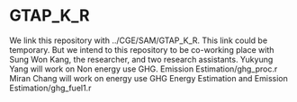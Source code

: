 # GTAP_K_R

We link this repository with ../CGE/SAM/GTAP_K_R. 
This link could be temporary. 
But we intend to this repository to be co-working place with Sung Won Kang, the researcher, and two research assistants. 
Yukyung Yang will work on Non energy use GHG. Emission Estimation/ghg_proc.r
Miran Chang will work on energy use GHG Energy Estimation and Emission Estimation/ghg_fuel1.r

